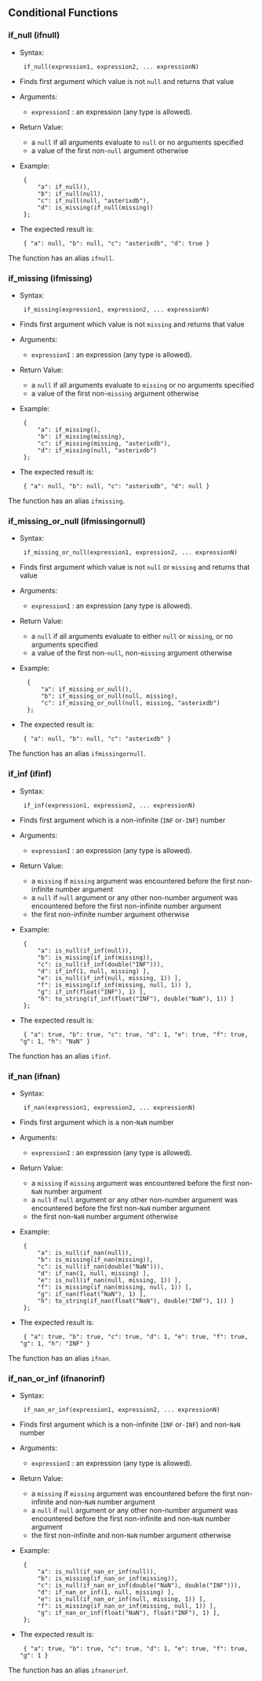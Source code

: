 <!--
 ! Licensed to the Apache Software Foundation (ASF) under one
 ! or more contributor license agreements.  See the NOTICE file
 ! distributed with this work for additional information
 ! regarding copyright ownership.  The ASF licenses this file
 ! to you under the Apache License, Version 2.0 (the
 ! "License"); you may not use this file except in compliance
 ! with the License.  You may obtain a copy of the License at
 !
 !   http://www.apache.org/licenses/LICENSE-2.0
 !
 ! Unless required by applicable law or agreed to in writing,
 ! software distributed under the License is distributed on an
 ! "AS IS" BASIS, WITHOUT WARRANTIES OR CONDITIONS OF ANY
 ! KIND, either express or implied.  See the License for the
 ! specific language governing permissions and limitations
 ! under the License.
 !-->

## <a id="ConditionalFunctions">Conditional Functions</a> ##

### if_null (ifnull) ###

 * Syntax:

        if_null(expression1, expression2, ... expressionN)

 * Finds first argument which value is not `null` and returns that value
 * Arguments:
    * `expressionI` : an expression (any type is allowed).
 * Return Value:
    * a `null` if all arguments evaluate to `null` or no arguments specified
    * a value of the first non-`null` argument otherwise

 * Example:

        {
            "a": if_null(),
            "b": if_null(null),
            "c": if_null(null, "asterixdb"),
            "d": is_missing(if_null(missing))
        };

 * The expected result is:

        { "a": null, "b": null, "c": "asterixdb", "d": true }

 The function has an alias `ifnull`.

### if_missing (ifmissing) ###

 * Syntax:

        if_missing(expression1, expression2, ... expressionN)

 * Finds first argument which value is not `missing` and returns that value
 * Arguments:
    * `expressionI` : an expression (any type is allowed).
 * Return Value:
    * a `null` if all arguments evaluate to `missing` or no arguments specified
    * a value of the first non-`missing` argument otherwise

 * Example:

        {
            "a": if_missing(),
            "b": if_missing(missing),
            "c": if_missing(missing, "asterixdb"),
            "d": if_missing(null, "asterixdb")
        };

 * The expected result is:

        { "a": null, "b": null, "c": "asterixdb", "d": null }

 The function has an alias `ifmissing`.

### if_missing_or_null (ifmissingornull) ###

 * Syntax:

        if_missing_or_null(expression1, expression2, ... expressionN)

 * Finds first argument which value is not `null` or `missing` and returns that value
 * Arguments:
    * `expressionI` : an expression (any type is allowed).
 * Return Value:
    * a `null` if all arguments evaluate to either `null` or `missing`, or no arguments specified
    * a value of the first non-`null`, non-`missing` argument otherwise

* Example:

        {
            "a": if_missing_or_null(),
            "b": if_missing_or_null(null, missing),
            "c": if_missing_or_null(null, missing, "asterixdb")
        };

 * The expected result is:

        { "a": null, "b": null, "c": "asterixdb" }

 The function has an alias `ifmissingornull`.

### if_inf (ifinf) ###

 * Syntax:

        if_inf(expression1, expression2, ... expressionN)

 * Finds first argument which is a non-infinite (`INF` or`-INF`) number
 * Arguments:
    * `expressionI` : an expression (any type is allowed).
 * Return Value:
    * a `missing` if `missing` argument was encountered before the first non-infinite number argument
    * a `null` if `null` argument or any other non-number argument was encountered before the first non-infinite number argument
    * the first non-infinite number argument otherwise

 * Example:

        {
            "a": is_null(if_inf(null)),
            "b": is_missing(if_inf(missing)),
            "c": is_null(if_inf(double("INF"))),
            "d": if_inf(1, null, missing) ],
            "e": is_null(if_inf(null, missing, 1)) ],
            "f": is_missing(if_inf(missing, null, 1)) ],
            "g": if_inf(float("INF"), 1) ],
            "h": to_string(if_inf(float("INF"), double("NaN"), 1)) ]
        };

 * The expected result is:

        { "a": true, "b": true, "c": true, "d": 1, "e": true, "f": true, "g": 1, "h": "NaN" }

 The function has an alias `ifinf`.

### if_nan (ifnan) ###

 * Syntax:

        if_nan(expression1, expression2, ... expressionN)

 * Finds first argument which is a non-`NaN` number
 * Arguments:
    * `expressionI` : an expression (any type is allowed).
 * Return Value:
    * a `missing` if `missing` argument was encountered before the first non-`NaN` number argument
    * a `null` if `null` argument or any other non-number argument was encountered before the first non-`NaN` number argument
    * the first non-`NaN` number argument otherwise

 * Example:

        {
            "a": is_null(if_nan(null)),
            "b": is_missing(if_nan(missing)),
            "c": is_null(if_nan(double("NaN"))),
            "d": if_nan(1, null, missing) ],
            "e": is_null(if_nan(null, missing, 1)) ],
            "f": is_missing(if_nan(missing, null, 1)) ],
            "g": if_nan(float("NaN"), 1) ],
            "h": to_string(if_nan(float("NaN"), double("INF"), 1)) ]
        };

 * The expected result is:

        { "a": true, "b": true, "c": true, "d": 1, "e": true, "f": true, "g": 1, "h": "INF" }

 The function has an alias `ifnan`.

### if_nan_or_inf (ifnanorinf) ###

 * Syntax:

        if_nan_or_inf(expression1, expression2, ... expressionN)

 * Finds first argument which is a non-infinite (`INF` or`-INF`) and non-`NaN` number
 * Arguments:
    * `expressionI` : an expression (any type is allowed).
 * Return Value:
    * a `missing` if `missing` argument was encountered before the first non-infinite and non-`NaN` number argument
    * a `null` if `null` argument or any other non-number argument was encountered before the first non-infinite and non-`NaN` number argument
    * the first non-infinite and non-`NaN` number argument otherwise

 * Example:

        {
            "a": is_null(if_nan_or_inf(null)),
            "b": is_missing(if_nan_or_inf(missing)),
            "c": is_null(if_nan_or_inf(double("NaN"), double("INF"))),
            "d": if_nan_or_inf(1, null, missing) ],
            "e": is_null(if_nan_or_inf(null, missing, 1)) ],
            "f": is_missing(if_nan_or_inf(missing, null, 1)) ],
            "g": if_nan_or_inf(float("NaN"), float("INF"), 1) ],
        };

 * The expected result is:

        { "a": true, "b": true, "c": true, "d": 1, "e": true, "f": true, "g": 1 }

 The function has an alias `ifnanorinf`.

